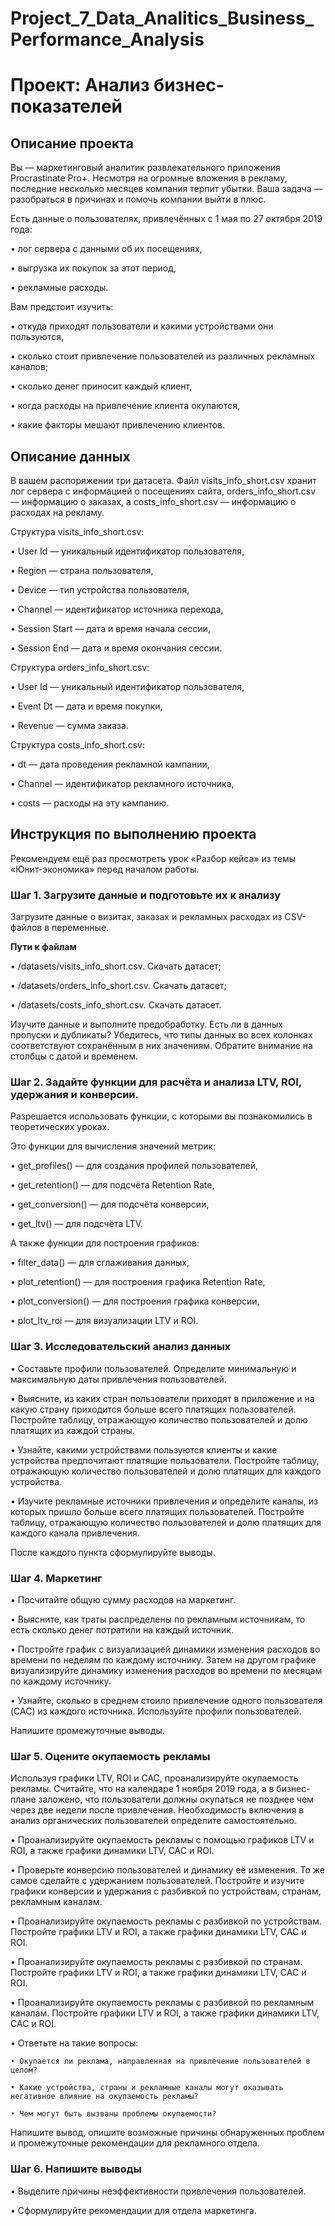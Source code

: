 # Project_7_Data_Analitics_Business_Performance_Analysis

# Проект: Анализ бизнес-показателей

## Описание проекта

Вы — маркетинговый аналитик развлекательного приложения Procrastinate Pro+. Несмотря на огромные вложения в рекламу, последние несколько месяцев компания терпит убытки. Ваша задача — разобраться в причинах и помочь компании выйти в плюс.

Есть данные о пользователях, привлечённых с 1 мая по 27 октября 2019 года:

• лог сервера с данными об их посещениях,

• выгрузка их покупок за этот период,

• рекламные расходы.

Вам предстоит изучить:

• откуда приходят пользователи и какими устройствами они пользуются,

• сколько стоит привлечение пользователей из различных рекламных каналов;

• сколько денег приносит каждый клиент,

• когда расходы на привлечение клиента окупаются,

• какие факторы мешают привлечению клиентов.

## Описание данных

В вашем распоряжении три датасета. Файл visits_info_short.csv хранит лог сервера с информацией о посещениях сайта, orders_info_short.csv — информацию о заказах, а costs_info_short.csv — информацию о расходах на рекламу.

Структура visits_info_short.csv:

• User Id — уникальный идентификатор пользователя,

• Region — страна пользователя,

• Device — тип устройства пользователя,

• Channel — идентификатор источника перехода,

• Session Start — дата и время начала сессии,

• Session End — дата и время окончания сессии.

Структура orders_info_short.csv:

• User Id — уникальный идентификатор пользователя,

• Event Dt — дата и время покупки,

• Revenue — сумма заказа.

Структура costs_info_short.csv:

• dt — дата проведения рекламной кампании,

• Channel — идентификатор рекламного источника,

• costs — расходы на эту кампанию.

## Инструкция по выполнению проекта

Рекомендуем ещё раз просмотреть урок «Разбор кейса» из темы «Юнит-экономика» перед началом работы.

### Шаг 1. Загрузите данные и подготовьте их к анализу

Загрузите данные о визитах, заказах и рекламных расходах из CSV-файлов в переменные.

**Пути к файлам**

• /datasets/visits_info_short.csv. Скачать датасет;

• /datasets/orders_info_short.csv. Скачать датасет;

• /datasets/costs_info_short.csv. Скачать датасет.

Изучите данные и выполните предобработку. Есть ли в данных пропуски и дубликаты? Убедитесь, что типы данных во всех колонках соответствуют сохранённым в них значениям. Обратите внимание на столбцы с датой и временем.

### Шаг 2. Задайте функции для расчёта и анализа LTV, ROI, удержания и конверсии.

Разрешается использовать функции, с которыми вы познакомились в теоретических уроках.

Это функции для вычисления значений метрик:

• get_profiles() — для создания профилей пользователей,

• get_retention() — для подсчёта Retention Rate,

• get_conversion() — для подсчёта конверсии,

• get_ltv() — для подсчёта LTV.

А также функции для построения графиков:

• filter_data() — для сглаживания данных,

• plot_retention() — для построения графика Retention Rate,

• plot_conversion() — для построения графика конверсии,

• plot_ltv_roi — для визуализации LTV и ROI.

### Шаг 3. Исследовательский анализ данных

• Составьте профили пользователей. Определите минимальную и максимальную даты привлечения пользователей.

• Выясните, из каких стран пользователи приходят в приложение и на какую страну приходится больше всего платящих пользователей. Постройте таблицу, отражающую количество пользователей и долю платящих из каждой страны.

• Узнайте, какими устройствами пользуются клиенты и какие устройства предпочитают платящие пользователи. Постройте таблицу, отражающую количество пользователей и долю платящих для каждого устройства.

• Изучите рекламные источники привлечения и определите каналы, из которых пришло больше всего платящих пользователей. Постройте таблицу, отражающую количество пользователей и долю платящих для каждого канала привлечения.

После каждого пункта сформулируйте выводы.

### Шаг 4. Маркетинг

• Посчитайте общую сумму расходов на маркетинг.

• Выясните, как траты распределены по рекламным источникам, то есть сколько денег потратили на каждый источник.

• Постройте график с визуализацией динамики изменения расходов во времени по неделям по каждому источнику. Затем на другом графике визуализируйте динамику изменения расходов во времени по месяцам по каждому источнику.

• Узнайте, сколько в среднем стоило привлечение одного пользователя (CAC) из каждого источника. Используйте профили пользователей.

Напишите промежуточные выводы.

### Шаг 5. Оцените окупаемость рекламы

Используя графики LTV, ROI и CAC, проанализируйте окупаемость рекламы. Считайте, что на календаре 1 ноября 2019 года, а в бизнес-плане заложено, что пользователи должны окупаться не позднее чем через две недели после привлечения. Необходимость включения в анализ органических пользователей определите самостоятельно.

• Проанализируйте окупаемость рекламы c помощью графиков LTV и ROI, а также графики динамики LTV, CAC и ROI.

• Проверьте конверсию пользователей и динамику её изменения. То же самое сделайте с удержанием пользователей. Постройте и изучите графики конверсии и удержания с разбивкой по устройствам, странам, рекламным каналам.

• Проанализируйте окупаемость рекламы с разбивкой по устройствам. Постройте графики LTV и ROI, а также графики динамики LTV, CAC и ROI.

• Проанализируйте окупаемость рекламы с разбивкой по странам. Постройте графики LTV и ROI, а также графики динамики LTV, CAC и ROI.

• Проанализируйте окупаемость рекламы с разбивкой по рекламным каналам. Постройте графики LTV и ROI, а также графики динамики LTV, CAC и ROI.

• Ответьте на такие вопросы:

    • Окупается ли реклама, направленная на привлечение пользователей в целом?

    • Какие устройства, страны и рекламные каналы могут оказывать негативное влияние на окупаемость рекламы?

    • Чем могут быть вызваны проблемы окупаемости?

Напишите вывод, опишите возможные причины обнаруженных проблем и промежуточные рекомендации для рекламного отдела.

### Шаг 6. Напишите выводы

• Выделите причины неэффективности привлечения пользователей.

• Сформулируйте рекомендации для отдела маркетинга.
